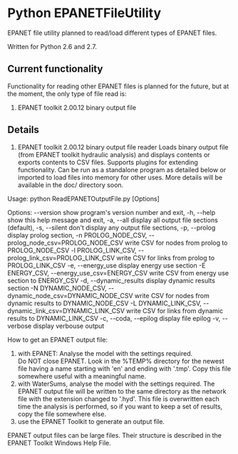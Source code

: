 Python EPANETFileUtility
========================

EPANET file utility planned to read/load different types of EPANET files.

Written for Python 2.6 and 2.7.

Current functionality
---------------------

Functionality for reading other EPANET files is planned for
the future, but at the moment, the only type of file read is:

1. EPANET toolkit 2.00.12 binary output file


Details
-------


1. EPANET toolkit 2.00.12 binary output file reader
   Loads binary output file (from EPANET toolkit hydraulic analysis) 
   and displays contents or exports contents to CSV files.
   Supports plugins for extending functionality.
   Can be run as a standalone program as detailed below
   or imported to load files into memory for other uses.
   More details will be available in the doc/ directory soon.

Usage: python ReadEPANETOutputFile.py [Options] <outputfilename>

Options:
  --version             show program's version number and exit,
  -h, --help            show this help message and exit,
  -a, --all             display all output file sections (default),
  -s, --silent          don't display any output file sections,
  -p, --prolog          display prolog section,
  -n PROLOG_NODE_CSV, --prolog_node_csv=PROLOG_NODE_CSV
                        write CSV for nodes from prolog to PROLOG_NODE_CSV
  -l PROLOG_LINK_CSV, --prolog_link_csv=PROLOG_LINK_CSV
                        write CSV for links from prolog to PROLOG_LINK_CSV
  -e, --energy_use      display energy use section
  -E ENERGY_CSV, --energy_use_csv=ENERGY_CSV
                        write CSV from energy use section to ENERGY_CSV
  -d, --dynamic_results
                        display dynamic results section
  -N DYNAMIC_NODE_CSV, --dynamic_node_csv=DYNAMIC_NODE_CSV
                        write CSV for nodes from dynamic results to
                        DYNAMIC_NODE_CSV
  -L DYNAMIC_LINK_CSV, --dynamic_link_csv=DYNAMIC_LINK_CSV
                        write CSV for links from dynamic results to
                        DYNAMIC_LINK_CSV
  -c, --coda, --epilog  display file epilog
  -v, --verbose         display verbouse output

How to get an EPANET output file:

1. with EPANET: Analyse the model with the settings required.  
   Do NOT close EPANET.
   Look in the %TEMP% directory for the newest file having a name
   starting with 'en' and ending with '.tmp'.  Copy this file
   somewhere useful with a meaningful name.
2. with WaterSums, analyse the model with the settings required.
   The EPANET output file will be written to the same directory
   as the network file with the extension changed to '.hyd'.
   This file is overwritten each time the analysis is performed,
   so if you want to keep a set of results, copy the file somewhere
   else.
3. use the EPANET Toolkit to generate an output file.

EPANET output files can be large files.  Their structure is described
in the EPANET Toolkit Windows Help File.

